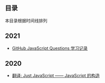 ## 目录

本目录根据时间线排列

## 2021
- [GitHub JavaScript Questions 学习记录](../tech/javascript-questions.md)


## 2020
- [翻译: Just JavaScript —— JavaScript 的构造](../translation/just-javascript.md)